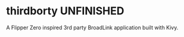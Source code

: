 # thirdborty __**UNFINISHED**__
A Flipper Zero inspired 3rd party BroadLink application built with Kivy.
